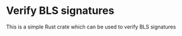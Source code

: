 Verify BLS signatures
=======================

This is a simple Rust crate which can be used to verify BLS signatures
